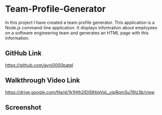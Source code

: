 # Team-Profile-Generator
In this project I have created a team profile generator. This application is a Node.js command-line application. It displays infomration about employees on a software engineering team and generates an HTML page with this information.
## GitHub Link
https://github.com/avni0000patel
## Walkthrough Video Link
https://drive.google.com/file/d/1k1Hth2IDlSKtjqVqL_yjpRqmSu76Iz3b/view
## Screenshot
